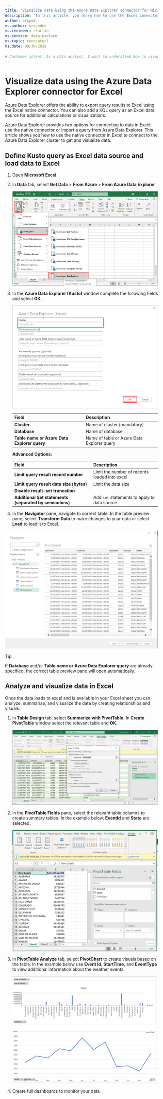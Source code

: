 ```yaml
---
title: 'Visualize data using the Azure Data Explorer connector for Microsoft Excel'
description: 'In this article, you learn how to use the Excel connector for Azure Data Explorer.'
author: orspod
ms.author: orspodek
ms.reviewer: rkarlin
ms.service: data-explorer
ms.topic: conceptual
ms.date: 08/30/2019

# Customer intent: As a data analyst, I want to understand how to visualize my Azure Data Explorer data in Excel.
---
```


# Visualize data using the Azure Data Explorer connector for Excel

Azure Data Explorer offers the ability to export query results to Excel using the Excel native connector. You can also add a KQL query as an Excel data source for additional calculations or visualizations.

Azure Data Explorer provides two options for connecting to data in Excel: use the native connector or import a query from Azure Data Explorer. This article shows you how to use the native connector in Excel to connect to the Azure Data Explorer cluster to get and visualize data.

## Define Kusto query as Excel data source and load data to Excel

1. Open **Microsoft Excel**.
1. In **Data** tab, select **Get Data** > **From Azure** > **From Azure Data Explorer**

    ![Get data from Azure Data Explorer](media/excel/get-data-from-adx.png)

1. In the **Azure Data Explorer (Kusto)** window complete the following fields and select **OK**.

    ![Azure Data Explorer (Kusto) window](media/excel/adx-connection-window.png)
    
    |Field   |Description |
    |---------|---------|
    |**Cluster**   |   Name of cluster (mandatory)      |    
    |**Database**     |    Name of database      |    
    |**Table name or Azure Data Explorer query**    |     Name of table or Azure Data Explorer query    | 
    
    **Advanced Options:**

     |Field   |Description |
    |---------|---------|
    |**Limit query result record number**     |     Limit the number of records loaded into excel  |    
    |**Limit query result data size (bytes)**    |    Limit the data size      |   
    |**Disable result-set truncation**    |         |      
    |**Additional Set statements (separated by semicolons)**    |    Add `set` statements to apply to data source     |   

1.	In the **Navigator** pane, navigate to correct table. In the table preview pane, select **Transform Data** to make changes to your data or select **Load** to load it to Excel.

![Table preview window](media/excel/navigate-table-preview-window.png)

   > [!TIP]
   > If **Database** and/or **Table name or Azure Data Explorer query** are already specified, the correct table preview pane will open automatically. 

## Analyze and visualize data in Excel

Once the data loads to excel and is available in your Excel sheet you can analyze, summarize, and visualize the data by creating relationships and visuals. 

1.	In **Table Design** tab, select **Summarize with PivotTable**. In **Create PivotTable** window select the relevant table and **OK**.

    ![Create pivot table](media/excel/create-pivot-table.png)

1. In the **PivotTable Fields** pane, select the relevant table columns to create summary tables. In the example below,  **EventId** and **State** are selected.
    
    ![Select PivotTable fields](media/excel/pivot-table-pick-fields.png)

1. In **PivotTable Analyze** tab, select **PivotChart** to create visuals based on the table. In the example below use **Event Id**, **StartTime**, and **EventType** to view additional information about the weather events.

    ![Visualize data](media/excel/visualize-excel-data.png)

1. Create full dashboards to monitor your data.


